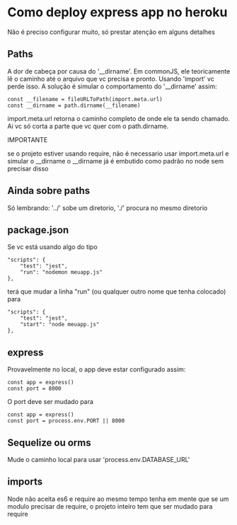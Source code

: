 # Como deploy express app no heroku

Não é preciso configurar muito, só prestar atenção em alguns detalhes

## Paths

A dor de cabeça por causa do '__dirname'. Em commonJS, ele teoricamente lê o caminho até
o arquivo que vc precisa e pronto. Usando 'import' vc perde isso. A solução é simular
o comportamento do '__dirname' assim:

```
const __filename = fileURLToPath(import.meta.url)
const __dirname = path.dirname(__filename)
```
import.meta.url retorna o caminho completo de onde ele ta sendo chamado. Ai vc só
corta a parte que vc quer com o path.dirname.

IMPORTANTE

se o projeto estiver usando require, não é necessario usar import.meta.url e simular o __dirname
o __dirname já é embutido como padrão no node sem precisar disso

## Ainda sobre paths

Só lembrando: '../' sobe um diretorio, './' procura no mesmo diretorio

## package.json

Se vc está usando algo do tipo
``` 
"scripts": {
    "test": "jest",
    "run": "nodemon meuapp.js"
},
```

terá que mudar a linha "run" (ou qualquer outro nome que tenha colocado) para
```
"scripts": {
    "test": "jest",
    "start": "node meuapp.js"
},
```

## express

Provavelmente no local, o app deve estar configurado assim:

```
const app = express()
const port = 8000
```
O port deve ser mudado para

```
const app = express()
const port = process.env.PORT || 8000
```

## Sequelize ou orms

Mude o caminho local para usar 'process.env.DATABASE_URL'

## imports

Node não aceita es6 e require ao mesmo tempo
tenha em mente que se um modulo precisar de require, o projeto inteiro tem que ser
mudado para require